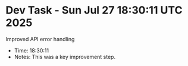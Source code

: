 # Dev Task - Sun Jul 27 18:30:11 UTC 2025
Improved API error handling
- Time: 18:30:11
- Notes: This was a key improvement step.
